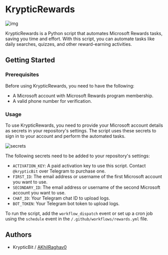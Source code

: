 # KrypticRewards
![img](https://i.postimg.cc/wjdvLBMy/Untitled-1920-1080-px.png)

KrypticRewards is a Python script that automates Microsoft Rewards tasks, saving you time and effort. With this script, you can automate tasks like daily searches, quizzes, and other reward-earning activities. 

## Getting Started

### Prerequisites

Before using KrypticRewards, you need to have the following:

* A Microsoft account with Microsoft Rewards program membership.
* A valid phone number for verification.

### Usage

To use KrypticRewards, you need to provide your Microsoft account details as secrets in your repository's settings. The script uses these secrets to sign in to your account and perform the automated tasks. 


![secrets](https://i.postimg.cc/Y9g2vK7f/2023-04-05-09-45.png)


The following secrets need to be added to your repository's settings:

* `ACTIVATION_KEY`: A paid activation key to use this script. Contact `@krypticBit` over Telegram to purchase one.
* `FIRST_ID`: The email address or username of the first Microsoft account you want to use.
* `SECONDARY_ID`: The email address or username of the second Microsoft account you want to use.
* `CHAT_ID`: Your Telegram chat ID to upload logs.
* `BOT_TOKEN`: Your Telegram bot token to upload logs.

To run the script, add the `workflow_dispatch` event or set up a cron job using the `schedule` event in the `/.github/workflows/rewards.yml` file. 

## Authors

* KrypticBit / [AKhilRaghav0](https://github.com/AKhilRaghav0)


